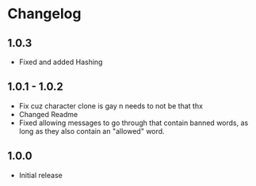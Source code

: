 # Changelog
## 1.0.3
- Fixed and added Hashing

## 1.0.1 - 1.0.2
- Fix cuz character clone is gay n needs to not be that thx
- Changed Readme
- Fixed allowing messages to go through that contain banned words, as long as they also contain an "allowed" word.

## 1.0.0
- Initial release